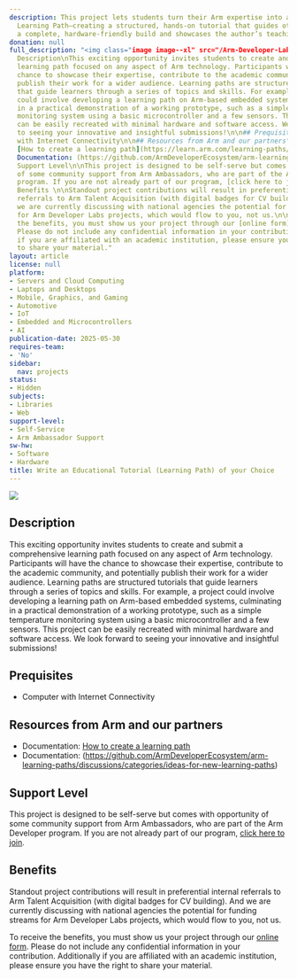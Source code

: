 ```yaml
---
description: This project lets students turn their Arm expertise into a publish-ready
  Learning Path—creating a structured, hands-on tutorial that guides others through
  a complete, hardware-friendly build and showcases the author’s teaching skills.
donation: null
full_description: "<img class="image image--xl" src="/Arm-Developer-Labs/images/Educate_on_Arm_banner.png"/>\n\n\n##
  Description\nThis exciting opportunity invites students to create and submit a comprehensive
  learning path focused on any aspect of Arm technology. Participants will have the
  chance to showcase their expertise, contribute to the academic community, and potentially
  publish their work for a wider audience. Learning paths are structured tutorials
  that guide learners through a series of topics and skills. For example, a project
  could involve developing a learning path on Arm-based embedded systems, culminating
  in a practical demonstration of a working prototype, such as a simple temperature
  monitoring system using a basic microcontroller and a few sensors. This project
  can be easily recreated with minimal hardware and software access. We look forward
  to seeing your innovative and insightful submissions!\n\n## Prequisites\n\n- Computer
  with Internet Connectivity\n\n## Resources from Arm and our partners\n\n- Documentation:
  [How to create a learning path](https://learn.arm.com/learning-paths/cross-platform/_example-learning-path/)\n-
  Documentation: (https://github.com/ArmDeveloperEcosystem/arm-learning-paths/discussions/categories/ideas-for-new-learning-paths)\n\n##
  Support Level\n\nThis project is designed to be self-serve but comes with opportunity
  of some community support from Arm Ambassadors, who are part of the Arm Developer
  program. If you are not already part of our program, [click here to join](https://www.arm.com/resources/developer-program?#register).\n\n##
  Benefits \n\nStandout project contributions will result in preferential internal
  referrals to Arm Talent Acquisition (with digital badges for CV building).  And
  we are currently discussing with national agencies the potential for funding streams
  for Arm Developer Labs projects, which would flow to you, not us.\n\nTo receive
  the benefits, you must show us your project through our [online form](https://forms.office.com/e/VZnJQLeRhD).
  Please do not include any confidential information in your contribution. Additionally
  if you are affiliated with an academic institution, please ensure you have the right
  to share your material."
layout: article
license: null
platform:
- Servers and Cloud Computing
- Laptops and Desktops
- Mobile, Graphics, and Gaming
- Automotive
- IoT
- Embedded and Microcontrollers
- AI
publication-date: 2025-05-30
requires-team:
- 'No'
sidebar:
  nav: projects
status:
- Hidden
subjects:
- Libraries
- Web
support-level:
- Self-Service
- Arm Ambassador Support
sw-hw:
- Software
- Hardware
title: Write an Educational Tutorial (Learning Path) of your Choice
---
```


<img class="image image--xl" src="/Arm-Developer-Labs/images/Educate_on_Arm_banner.png"/>


## Description
This exciting opportunity invites students to create and submit a comprehensive learning path focused on any aspect of Arm technology. Participants will have the chance to showcase their expertise, contribute to the academic community, and potentially publish their work for a wider audience. Learning paths are structured tutorials that guide learners through a series of topics and skills. For example, a project could involve developing a learning path on Arm-based embedded systems, culminating in a practical demonstration of a working prototype, such as a simple temperature monitoring system using a basic microcontroller and a few sensors. This project can be easily recreated with minimal hardware and software access. We look forward to seeing your innovative and insightful submissions!

## Prequisites

- Computer with Internet Connectivity

## Resources from Arm and our partners

- Documentation: [How to create a learning path](https://learn.arm.com/learning-paths/cross-platform/_example-learning-path/)
- Documentation: (https://github.com/ArmDeveloperEcosystem/arm-learning-paths/discussions/categories/ideas-for-new-learning-paths)

## Support Level

This project is designed to be self-serve but comes with opportunity of some community support from Arm Ambassadors, who are part of the Arm Developer program. If you are not already part of our program, [click here to join](https://www.arm.com/resources/developer-program?#register).

## Benefits 

Standout project contributions will result in preferential internal referrals to Arm Talent Acquisition (with digital badges for CV building).  And we are currently discussing with national agencies the potential for funding streams for Arm Developer Labs projects, which would flow to you, not us.

To receive the benefits, you must show us your project through our [online form](https://forms.office.com/e/VZnJQLeRhD). Please do not include any confidential information in your contribution. Additionally if you are affiliated with an academic institution, please ensure you have the right to share your material.